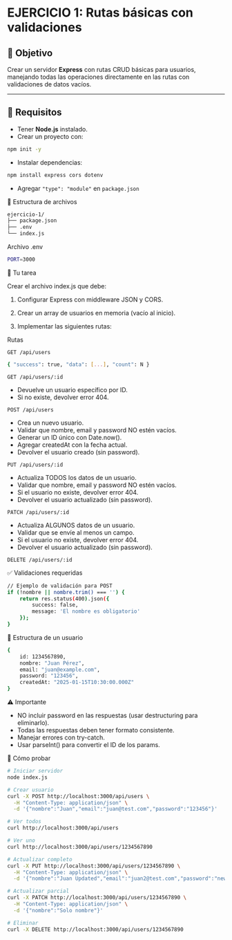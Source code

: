 # EJERCICIO 1: Rutas básicas con validaciones

## 🎯 Objetivo
Crear un servidor **Express** con rutas CRUD básicas para usuarios, manejando todas las operaciones directamente en las rutas con validaciones de datos vacíos.

---

## 📌 Requisitos
- Tener **Node.js** instalado.  
- Crear un proyecto con:

```bash
npm init -y
```

- Instalar dependencias:

```bash
npm install express cors dotenv
```

- Agregar ```"type": "module"``` en ```package.json```

📂 Estructura de archivos

```bash
ejercicio-1/
├── package.json
├── .env
└── index.js
```

Archivo .env

```bash
PORT=3000
```

📝 Tu tarea

Crear el archivo index.js que debe:

1. Configurar Express con middleware JSON y CORS.

2. Crear un array de usuarios en memoria (vacío al inicio).

3. Implementar las siguientes rutas:

Rutas

```GET /api/users```
```bash
{ "success": true, "data": [...], "count": N }
```

```GET /api/users/:id```
- Devuelve un usuario específico por ID.
- Si no existe, devolver error 404.

```POST /api/users```

- Crea un nuevo usuario.
- Validar que nombre, email y password NO estén vacíos.
- Generar un ID único con Date.now().
- Agregar createdAt con la fecha actual.
- Devolver el usuario creado (sin password).

```PUT /api/users/:id```
- Actualiza TODOS los datos de un usuario.
- Validar que nombre, email y password NO estén vacíos.
- Si el usuario no existe, devolver error 404.
- Devolver el usuario actualizado (sin password).

```PATCH /api/users/:id```
- Actualiza ALGUNOS datos de un usuario.
- Validar que se envíe al menos un campo.
- Si el usuario no existe, devolver error 404.
- Devolver el usuario actualizado (sin password).

```DELETE /api/users/:id```

✅ Validaciones requeridas
```bash
// Ejemplo de validación para POST
if (!nombre || nombre.trim() === '') {
    return res.status(400).json({ 
        success: false, 
        message: 'El nombre es obligatorio' 
    });
}
```

🧩 Estructura de un usuario
```bash
{
    id: 1234567890,
    nombre: "Juan Pérez",
    email: "juan@example.com",
    password: "123456",
    createdAt: "2025-01-15T10:30:00.000Z"
}
```

⚠️ Importante

- NO incluir password en las respuestas (usar destructuring para eliminarlo).
- Todas las respuestas deben tener formato consistente.
- Manejar errores con try-catch.
- Usar parseInt() para convertir el ID de los params.

🧪 Cómo probar

```bash
# Iniciar servidor
node index.js

# Crear usuario
curl -X POST http://localhost:3000/api/users \
  -H "Content-Type: application/json" \
  -d '{"nombre":"Juan","email":"juan@test.com","password":"123456"}'

# Ver todos
curl http://localhost:3000/api/users

# Ver uno
curl http://localhost:3000/api/users/1234567890

# Actualizar completo
curl -X PUT http://localhost:3000/api/users/1234567890 \
  -H "Content-Type: application/json" \
  -d '{"nombre":"Juan Updated","email":"juan2@test.com","password":"newpass"}'

# Actualizar parcial
curl -X PATCH http://localhost:3000/api/users/1234567890 \
  -H "Content-Type: application/json" \
  -d '{"nombre":"Solo nombre"}'

# Eliminar
curl -X DELETE http://localhost:3000/api/users/1234567890
```